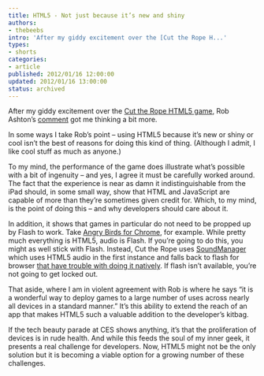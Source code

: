 ```yaml
---
title: HTML5 - Not just because it’s new and shiny
authors:
- thebeebs
intro: 'After my giddy excitement over the [Cut the Rope H...'
types:
- shorts
categories:
- article
published: 2012/01/16 12:00:00
updated: 2012/01/16 13:00:00
status: archived
---
```


After my giddy excitement over the [Cut the Rope HTML5 game](http://blogs.msdn.com/b/thebeebs/archive/2012/01/10/cut-the-rope-now-in-html5.aspx), Rob Ashton&rsquo;s [comment](http://blogs.msdn.com/b/thebeebs/archive/2012/01/10/cut-the-rope-now-in-html5.aspx#10254977) got me thinking a bit more.<p>In some ways I take Rob&rsquo;s point &ndash; using HTML5 because it&rsquo;s new or shiny or cool isn&rsquo;t the best of reasons for doing this kind of thing. (Although I admit, I like cool stuff as much as anyone.) 

To my mind, the performance of the game does illustrate what&rsquo;s possible with a bit of ingenuity &ndash; and yes, I agree it must be carefully worked around. The fact that the experience is near as damn it indistinguishable from the iPad should, in some small way, show that HTML and JavaScript are capable of more than they&rsquo;re sometimes given credit for. Which, to my mind, is the point of doing this &ndash; and why developers should care about it.

In addition, it shows that games in particular do not need to be propped up by Flash to work. Take [Angry Birds for Chrome](http://chrome.angrybirds.com/), for example. While pretty much everything is HTML5, audio is Flash. If you&rsquo;re going to do this, you might as well stick with Flash. Instead, Cut the Rope uses [SoundManager](http://www.schillmania.com/projects/soundmanager2/) which uses HTML5 audio in the first instance and falls back to flash for browser [that have trouble with doing it natively](http://nerdplusart.com/why-is-there-flash-in-the-html5-version-of-cut-the-rope). If flash isn&rsquo;t available, you&rsquo;re not going to get locked out.

That aside, where I am in violent agreement with Rob is where he says &ldquo;it is a wonderful way to deploy games to a large number of uses across nearly all devices in a standard manner.&rdquo; It&rsquo;s this ability to extend the reach of an app that makes HTML5 such a valuable addition to the developer&rsquo;s kitbag. 

If the tech beauty parade at CES shows anything, it&rsquo;s that the proliferation of devices is in rude health. And while this feeds the soul of my inner geek, it presents a real challenge for developers. Now, HTML5 might not be the only solution but it is becoming a viable option for a growing number of these challenges.
</p>